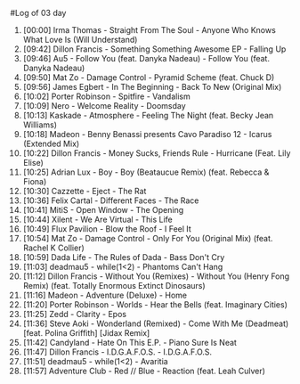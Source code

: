 #Log of 03 day

1. [00:00] Irma Thomas - Straight From The Soul - Anyone Who Knows What Love Is (Will Understand)
1. [09:42] Dillon Francis - Something Something Awesome EP - Falling Up
1. [09:46] Au5 - Follow You (feat. Danyka Nadeau) - Follow You (feat. Danyka Nadeau)
1. [09:50] Mat Zo - Damage Control - Pyramid Scheme (feat. Chuck D)
1. [09:56] James Egbert - In The Beginning - Back To New (Original Mix)
1. [10:02] Porter Robinson - Spitfire - Vandalism
1. [10:09] Nero - Welcome Reality - Doomsday
1. [10:13] Kaskade - Atmosphere - Feeling The Night (feat. Becky Jean Williams)
1. [10:18] Madeon - Benny Benassi presents Cavo Paradiso 12 - Icarus (Extended Mix)
1. [10:22] Dillon Francis - Money Sucks, Friends Rule - Hurricane (Feat. Lily Elise)
1. [10:25] Adrian Lux - Boy - Boy (Beataucue Remix) (feat. Rebecca & Fiona)
1. [10:30] Cazzette - Eject - The Rat
1. [10:36] Felix Cartal - Different Faces - The Race
1. [10:41] MitiS - Open Window - The Opening
1. [10:44] Xilent - We Are Virtual - This Life
1. [10:49] Flux Pavilion - Blow the Roof - I Feel It
1. [10:54] Mat Zo - Damage Control - Only For You (Original Mix) (feat. Rachel K Collier)
1. [10:59] Dada Life - The Rules of Dada - Bass Don't Cry
1. [11:03] deadmau5 - while(1<2) - Phantoms Can't Hang
1. [11:12] Dillon Francis - Without You (Remixes) - Without You (Henry Fong Remix) (feat. Totally Enormous Extinct Dinosaurs)
1. [11:16] Madeon - Adventure (Deluxe) - Home
1. [11:20] Porter Robinson - Worlds - Hear the Bells (feat. Imaginary Cities)
1. [11:25] Zedd - Clarity - Epos
1. [11:36] Steve Aoki - Wonderland (Remixed) - Come With Me (Deadmeat) [feat. Polina Griffith] [Jidax Remix]
1. [11:42] Candyland - Hate On This E.P. - Piano Sure Is Neat
1. [11:47] Dillon Francis - I.D.G.A.F.O.S. - I.D.G.A.F.O.S.
1. [11:51] deadmau5 - while(1<2) - Avaritia
1. [11:57] Adventure Club - Red // Blue - Reaction (feat. Leah Culver)
